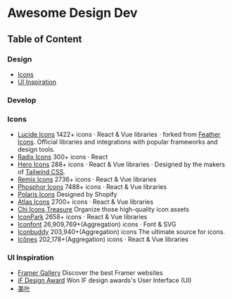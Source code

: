 # Awesome Design Dev

## Table of Content

### Design
  - [Icons](#icons)
  - [UI Inspiration](#ui-inspiration)
  
### Develop

<article id="icons">

### Icons

- [Lucide Icons](https://lucide.dev/) 1422+ icons · React & Vue libraries · forked from [Feather Icons](https://github.com/feathericons/feather). Official libraries and integrations with popular frameworks and design tools.
- [Radix Icons](https://www.radix-ui.com/icons) 300+ icons · React
- [Hero Icons](https://heroicons.com/) 288+ icons · React & Vue libraries · Designed by the makers of [Tailwind CSS](https://tailwindcss.com/).
- [Remix Icons](https://remixicon.com/) 2736+ icons · React & Vue libraries
- [Phosphor Icons](https://phosphoricons.com/) 7488+ icons · React & Vue libraries
- [Polaris Icons](https://polaris.shopify.com/icons) Designed by Shopify
- [Atlas Icons](https://atlasicons.vectopus.com/) 2700+ icons · React & Vue libraries
- [Chi Icons Treasure](https://uxchi.notion.site/0d118e226bf2439a9641127149b16361?v=4275064af9ab4692bc58a3e72795c770) Organize those high-quality icon assets
- [IconPark](https://iconpark.oceanengine.com/) 2658+ icons · React & Vue libraries
- [Iconfont](https://www.iconfont.cn/) 26,909,769+(Aggregation) icons · Font & SVG
- [Iconbuddy](https://iconbuddy.app/) 203,940+(Aggregation) icons The ultimate source for icons.
- [Icônes](https://icones.js.org/) 202,178+(Aggregation) icons · React & Vue libraries

</article>

<article id="ui-inspiration">

### UI Inspiration

- [Framer Gallery](https://www.framer.com/gallery/) Discover the best Framer websites
- [iF Design Award](https://ifdesign.com/en/winner-ranking/winner-overview/?awardId=2&disciplineId=20&sort=desc) Won IF design awards's User Interface (UI)
- [美叶](https://www.meiye.art/) 

</article>